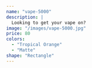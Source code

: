 ```yaml
---
name: "vape-5000"
description: |
  Looking to get your vape on?
image: "/images/vape-5000.jpg"
price: 80
colors:
  - "Tropical Orange"
  - "Matte"
shape: "Rectangle"
---
```

